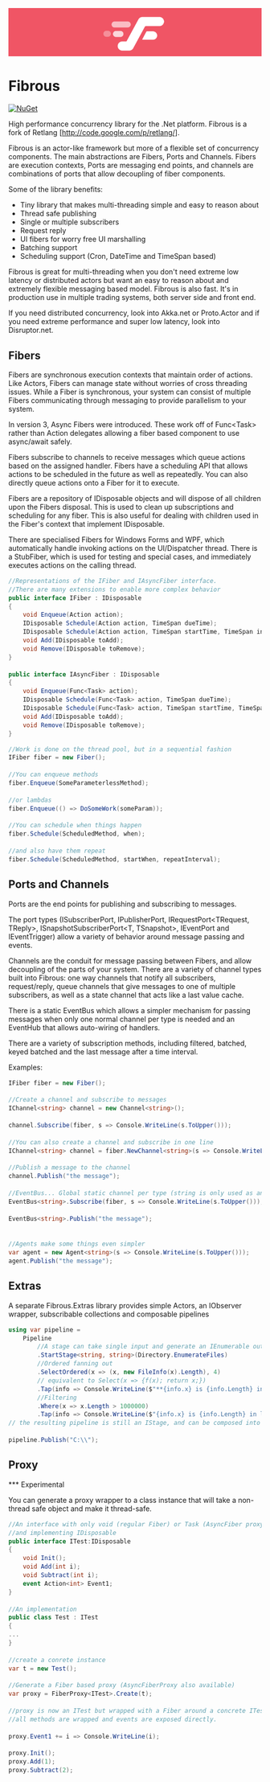 ![Banner](Images/Banner.png)

# Fibrous
[![NuGet](https://img.shields.io/nuget/v/Fibrous.svg)](https://www.nuget.org/packages/Fibrous/)

High performance concurrency library for the .Net platform.  Fibrous is a fork of Retlang [http://code.google.com/p/retlang/]. 

Fibrous is an actor-like framework but more of a flexible set of concurrency components. The main abstractions are Fibers, Ports and Channels.  Fibers are execution contexts, Ports are messaging end points, and channels are combinations of ports that allow decoupling of fiber components.

Some of the library benefits:
 - Tiny library that makes multi-threading simple and easy to reason about
 - Thread safe publishing
 - Single or multiple subscribers
 - Request reply
 - UI fibers for worry free UI marshalling
 - Batching support
 - Scheduling support (Cron, DateTime and TimeSpan based)
 
 Fibrous is great for multi-threading when you don't need extreme low latency or distributed actors but want an easy to reason about and extremely flexible messaging based model.  Fibrous is also fast.  It's in production use in multiple trading systems, both server side and front end.
  
 If you need distributed concurrency, look into Akka.net or Proto.Actor and if you need extreme performance and super low latency, look into Disruptor.net.

Fibers
------

Fibers are synchronous execution contexts that maintain order of actions.  Like Actors, Fibers can manage state without worries of cross threading issues.  While a Fiber is synchronous, your system can consist of multiple Fibers communicating through messaging to provide parallelism to your system.

In version 3, Async Fibers were introduced.  These work off of Func&lt;Task> rather than Action delegates allowing a fiber based component to use async/await safely.

Fibers subscribe to channels to receive messages which queue actions based on the assigned handler.  Fibers have a scheduling API that allows actions to be scheduled in the future as well as repeatedly.  You can also directly queue actions onto a Fiber for it to execute.

Fibers are a repository of IDisposable objects and will dispose of all children upon the Fibers disposal.  This is used to clean up subscriptions and scheduling for any fiber.  This is also useful for dealing with children used in the Fiber's context that implement IDisposable.

There are specialised Fibers for Windows Forms and WPF, which automatically handle invoking actions on the UI/Dispatcher thread.  There is a StubFiber, which is used for testing and special cases, and immediately executes actions on the calling thread.

```csharp
//Representations of the IFiber and IAsyncFiber interface.
//There are many extensions to enable more complex behavior
public interface IFiber : IDisposable
{
    void Enqueue(Action action);
    IDisposable Schedule(Action action, TimeSpan dueTime);
    IDisposable Schedule(Action action, TimeSpan startTime, TimeSpan interval);
    void Add(IDisposable toAdd);
    void Remove(IDisposable toRemove);
}

public interface IAsyncFiber : IDisposable
{
    void Enqueue(Func<Task> action);
    IDisposable Schedule(Func<Task> action, TimeSpan dueTime);
    IDisposable Schedule(Func<Task> action, TimeSpan startTime, TimeSpan interval);
    void Add(IDisposable toAdd);
    void Remove(IDisposable toRemove);
}
```

```csharp
//Work is done on the thread pool, but in a sequential fashion 
IFiber fiber = new Fiber();  
	 
//You can enqueue methods
fiber.Enqueue(SomeParameterlessMethod);
 
//or lambdas
fiber.Enqueue(() => DoSomeWork(someParam));

//You can schedule when things happen
fiber.Schedule(ScheduledMethod, when);

//and also have them repeat
fiber.Schedule(ScheduledMethod, startWhen, repeatInterval);
```



Ports and Channels
------------------

Ports are the end points for publishing and subscribing to messages.  

The port types (ISubscriberPort<T>, IPublisherPort<T>, IRequestPort<TRequest, TReply>, ISnapshotSubscriberPort<T, TSnapshot>, IEventPort and IEventTrigger) allow a variety of behavior around message passing and events.
    
Channels are the conduit for message passing between Fibers, and allow decoupling of the parts of your system.  There are a variety of channel types built into Fibrous: one way channels that notify all subscribers, request/reply, queue channels that give messages to one of multiple subscribers, as well as a state channel that acts like a last value cache.

There is a static EventBus which allows a simpler mechanism for passing messages when only one normal channel per type is needed and an EventHub that allows auto-wiring of handlers.

There are a variety of subscription methods, including filtered, batched, keyed batched and the last message after a time interval.
 
  
Examples:

```csharp
IFiber fiber = new Fiber();  
	 
//Create a channel and subscribe to messages
IChannel<string> channel = new Channel<string>();

channel.Subscribe(fiber, s => Console.WriteLine(s.ToUpper()));

//You can also create a channel and subscribe in one line
IChannel<string> channel = fiber.NewChannel<string>(s => Console.WriteLine(s.ToUpper()));

//Publish a message to the channel
channel.Publish("the message");

//EventBus... Global static channel per type (string is only used as an example)
EventBus<string>.Subscribe(fiber, s => Console.WriteLine(s.ToUpper()));

EventBus<string>.Publish("the message");


//Agents make some things even simpler
var agent = new Agent<string>(s => Console.WriteLine(s.ToUpper()));
agent.Publish("the message");
```

Extras
---------

A separate Fibrous.Extras library provides simple Actors, an IObserver wrapper, subscribable collections and composable pipelines 

```csharp
using var pipeline = 
    Pipeline
        //A stage can take single input and generate an IEnumerable output
        .StartStage<string, string>(Directory.EnumerateFiles) 
        //Ordered fanning out 
        .SelectOrdered(x => (x, new FileInfo(x).Length), 4) 
        // equivalent to Select(x => {f(x); return x;})
        .Tap(info => Console.WriteLine($"**{info.x} is {info.Length} in length")) 
        //Filtering
        .Where(x => x.Length > 1000000)  
        .Tap(info => Console.WriteLine($"{info.x} is {info.Length} in length"));
// the resulting pipeline is still an IStage, and can be composed into another pipeline

pipeline.Publish("C:\\");
```

Proxy
-----

*** Experimental

You can generate a proxy wrapper to a class instance that will take a non-thread safe object and make it thread-safe.

```csharp
//An interface with only void (regular Fiber) or Task (AsyncFiber proxy) returning methods,
//and implementing IDisposable
public interface ITest:IDisposable
{
    void Init();
    void Add(int i);
    void Subtract(int i);
    event Action<int> Event1;
}

//An implementation
public class Test : ITest
{
...
}

//create a conrete instance
var t = new Test();

//Generate a Fiber based proxy (AsyncFiberProxy also available)
var proxy = FiberProxy<ITest>.Create(t);

//proxy is now an ITest but wrapped with a Fiber around a concrete ITest instance
//all methods are wrapped and events are exposed directly.
    
proxy.Event1 += i => Console.WriteLine(i);

proxy.Init();
proxy.Add(1);
proxy.Subtract(2);

```



	

